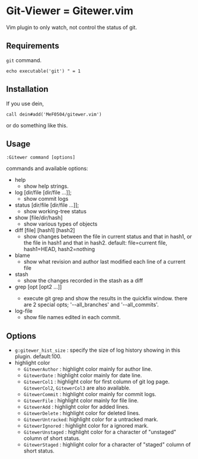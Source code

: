 # Git-Viewer = Gitewer.vim

Vim plugin to only watch, not control the status of git.

## Requirements

`git` command.
```vim
echo executable('git') " = 1
```

## Installation

If you use dein,
```vim
call dein#add('MeF0504/gitewer.vim')
```
or do something like this.

## Usage
``` vim
:Gitewer command [options]
```

commands and available options:

- help
    - show help strings.
- log [dir/file [dir/file ...]];
    - show commit logs
- status [dir/file [dir/file ...]];
    - show working-tree status
- show [file/dir/hash]
    - show various types of objects
- diff [file] [hash1] [hash2]
    - show changes between the file in current status and that in hash1, or the file in hash1 and that in hash2. default: file=current file, hash1=HEAD, hash2=nothing
- blame
    - show what revision and author last modified each line of a current file
- stash
    - show the changes recorded in the stash as a diff
- grep [opt [opt2 ...]] <word>
    - execute git grep and show the results in the quickfix window.
      there are 2 special opts; '--all_branches' and '--all_commits'.
- log-file
    - show file names edited in each commit.

## Options

- `g:gitewer_hist_size` : specify the size of log history showing in this plugin. default:100.
- highlight color
    - `GitewerAuthor`   : highlight color mainly for author line.
    - `GitewerDate`     : highlight color mainly for date line.
    - `GitewerCol1`     : highlight color for first column of git log page. `GitewerCol2`, `GitewerCol3` are also available.
    - `GitewerCommit`   : highlight color mainly for commit logs.
    - `GitewerFile`     : highlight color mainly for file line.
    - `GitewerAdd`      : highlight color for added lines.
    - `GitewerDelete`   : highlight color for deleted lines.
    - `GitewerUntracked`: highlight color for a untracked mark.
    - `GitewerIgnored`  : highlight color for a ignored mark.
    - `GitewerUnstaged` : highlight color for a character of "unstaged" column of short status.
    - `GitewerStaged`   : highlight color for a character of "staged" column of short status.

